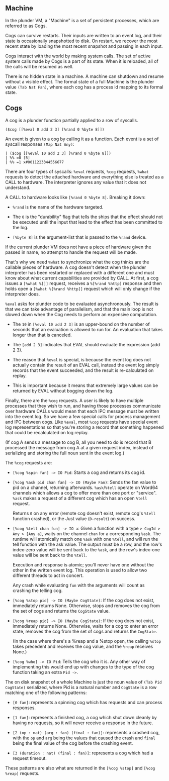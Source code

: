 Machine
-------

In the plunder VM, a "Machine" is a set of persistent processes, which
are referred to as Cogs.

Cogs can survive restarts. Their inputs are written to an event log, and
their state is occasionally snapshotted to disk. On restart, we recover
the most recent state by loading the most recent snapshot and passing in
each input.

Cogs interact with the world by making system calls. The set of active
system calls made by Cogs is a part of its state. When it is reloaded,
all of the calls will be resumed as well.

There is no hidden state in a machine. A machine can shutdown and resume
without a visible effect. The formal state of a full Machine is the
plunder value `(Tab Nat Fan)`, where each cog has a process id mapping to
its formal state.

Cogs
----

A cog is a plunder function partially applied to a row of syscalls.

    ($cog [[%eval 0 add 2 3] [%rand 0 %byte 8]])

An event is given to a cog by calling it as a function. Each event is a
set of syscall responses `(Map Nat Any)`:

    | ($cog [[%eval 10 add 2 3] [%rand 0 %byte 8]])
    | %% =0 [5]
    | %% =1 x#0011223344556677

There are four types of syscalls: `%eval` requests, `%cog` requests,
`%what` requests to detect the attached hardware and everything else is
treated as a CALL to hardware. The interpreter ignores any value that it
does not understand.

A CALL to hardware looks like `[%rand 0 %byte 8]`. Breaking it down:

-   `%rand` is the name of the hardware targeted.

-   The `0` is the "durability" flag that tells the ships that the
    effect should not be executed until the input that lead to the
    effect has been committed to the log.

-   `[%byte 8]` is the argument-list that is passed to the `%rand`
    device.

If the current plunder VM does not have a piece of hardware given the
passed in name, no attempt to handle the request will be made.

That's why we need `%what` to synchronize what the cog thinks are the
callable pieces of hardware. A cog doesn't detect when the plunder
interpreter has been restarted or replaced with a different one and must
know about what current capabilities are provided by CALL. At first, a
cog issues a `[%what %[]]` request, receives a `%[%rand %http]` response
and then holds open a `[%what %[%rand %http]]` request which will only
change if the interpreter does.

`%eval` asks for plunder code to be evaluated asynchronously.  The result
is that we can take advantage of parallelism, and that the main loop is
not slowed down when the Cog needs to perform an expensive computation.

-   The `10` in `[%eval 10 add 2 3]` is an upper-bound on the number of
    seconds that an evaluation is allowed to run for. An evaluation that
    takes longer than that is canceled.

-   The `[add 2 3]` indicates that EVAL should evaluate the expression
    (add 2 3).

-   The reason that `%eval` is special, is because the event log does
    not actually contain the result of an EVAL call, instead the event
    log simply records that the event succeeded, and the result is
    re-calculated on replay.

-   This is important because it means that extremely large values can
    be returned by EVAL without bogging down the log.

Finally, there are the `%cog` requests. A user is likely to have multiple
processes that they wish to run, and having those processes communicate
over hardware CALLs would mean that each IPC message must be written into
the event log. So we have a few special calls for process management and
IPC between cogs. Like `%eval`, most `%cog` requests have special event
log representations so that you're storing a record that something
happened that could be recalculated on log replay.

(If cog A sends a message to cog B, all you need to do is record that B
processed the message from cog A at a given request index, instead of
serializing and storing the full noun sent in the event log.)

The `%cog` requests are:

-   `[%cog %spin fan] -> IO Pid`: Starts a cog and returns its cog id.

-   `[%cog %ask pid chan fan] -> IO (Maybe Fan)`: Sends the fan value to
    pid on a channel, returning afterwards. `%ask`/`%tell` operate on
    Word64 channels which allows a cog to offer more than one port or
    "service". `%ask` makes a request of a different cog which has an
    open `%tell` request.

    Returns `0` on any error (remote cog doesn't exist, remote cog's
    `%tell` function crashed), or the Just value (`0-result`) on success.

-   `[%cog %tell chan fun] -> IO a`: Given a function with a type `>
    CogId > Any > [Any a]`, waits on the channel `chan` for a
    corresponding `%ask`. The runtime will atomically match one `%ask`
    with one `%tell`, and will run the tell function with the ask value.
    The output must be a row, and the row's index-zero value will be sent
    back to the `%ask`, and the row's index-one value will be sent back
    to the `%tell`.

    Execution and response is atomic; you'll never have one without the
    other in the written event log. This operation is used to allow two
    different threads to act in concert.

    Any crash while evaluating `fun` with the arguments will count as
    crashing the telling cog.

-   `[%cog %stop pid] -> IO (Maybe CogState)`: If the cog does not exist,
    immediately returns None. Otherwise, stops and removes the cog from
    the set of cogs and returns the `CogState` value.

-   `[%cog %reap pid] -> IO (Maybe CogState)`: If the cog does not exist,
    immediately returns None. Otherwise, waits for a cog to enter an
    error state, removes the cog from the set of cogs and returns the
    `CogState`.

    (In the case where there's a %reap and a %stop open, the calling
    `%stop` takes precedent and receives the cog value, and the `%reap`
    receives None.)

-   `[%cog %who] -> IO Pid`: Tells the cog who it is. Any other way of
    implementing this would end up with changes to the type of the cog
    function taking an extra `Pid ->`.

The on disk snapshot of a whole Machine is just the noun value of `(Tab
Pid CogState)` serialized, where Pid is a natural number and `CogState`
is a row matching one of the following patterns:

-   `[0 fan]`: represents a spinning cog which has requests and can
    process responses.

-   `[1 fan]`: represents a finished cog, a cog which shut down cleanly
    by having no requests, so it will never receive a response in the
    future.

-   `[2 (op : nat) (arg : fan) (final : fan)]`: represents a crashed cog,
    with the `op` and `arg` being the values that caused the crash and
    `final` being the final value of the cog before the crashing event.

-   `[3 (duration : nat) (final : fan)]`: represents a cog which had a
    request timeout.

These patterns are also what are returned in the `[%cog %stop]` and
`[%cog %reap]` requests.

<!---
Local Variables:
fill-column: 73
End:
-->
